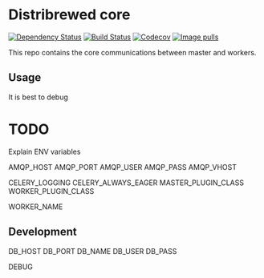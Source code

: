 # Distribrewed core
[![Dependency Status](https://www.versioneye.com/user/projects/59c3ef68368b0832142089d2/badge.svg?style=flat-square)](https://www.versioneye.com/user/projects/59c3ef68368b0832142089d2)
[![Build Status](https://img.shields.io/travis/distribrewed/core.svg?branch=master&style=flat-square)](https://travis-ci.org/distribrewed/core/)
[![Codecov](https://img.shields.io/codecov/c/github/distribrewed/core.svg?style=flat-square)]()
[![Image pulls](https://img.shields.io/docker/pulls/distribrewed/core.svg?style=flat-square)](https://hub.docker.com/r/distribrewed/core/)

This repo contains the core communications between master and workers.

## Usage
It is best to debug

# TODO
Explain ENV variables

AMQP_HOST
AMQP_PORT
AMQP_USER
AMQP_PASS
AMQP_VHOST

CELERY_LOGGING
CELERY_ALWAYS_EAGER
MASTER_PLUGIN_CLASS
WORKER_PLUGIN_CLASS

WORKER_NAME

## Development
DB_HOST
DB_PORT
DB_NAME
DB_USER
DB_PASS

DEBUG